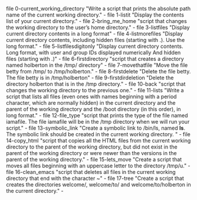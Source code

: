 file 0-current_working_directory "Write a script that prints the absolute path name of the current working directory." -
file 1-listit "Display the contents list of your current directory." -
file 2-bring_me_home "script that changes the working directory to the user’s home directory." -
file 3-listfiles "Display current directory contents in a long format" -
file 4-listmorefiles "Display current directory contents, including hidden files (starting with .). Use the long format." -
file 5-listfilesdigitonly "Display current directory contents. Long format, with user and group IDs displayed numerically
And hidden files (starting with .)" -
file 6-firstdirectory "script that creates a directory named holberton in the /tmp/ directory" -
file 7-movethatfile "Move the file betty from /tmp/ to /tmp/holberton." -
file 8-firstdelete "Delete the file betty. The file betty is in /tmp/holberton" -
file 9-firstdirdeletion "Delete the directory holberton that is in the /tmp directory." -
file 10-back "script that changes the working directory to the previous one." -
file 11-lists "Write a script that lists all files (even ones with names beginning with a period character, which are normally hidden) in the current directory and the parent of the working directory and the /boot directory (in this order), in long format." -
file 12-file_type "script that prints the type of the file named iamafile. The file iamafile will be in the /tmp directory when we will run your script." -
file 13-symbolic_link "Create a symbolic link to /bin/ls, named __ls__. The symbolic link should be created in the current working directory. " -
file 14-copy_html "script that copies all the HTML files from the current working directory to the parent of the working directory, but did not exist in the parent of the working directory or were newer than the versions in the parent of the working directory." -
file 15-lets_move "Create a script that moves all files beginning with an uppercase letter to the directory /tmp/u." -
file 16-clean_emacs "script that deletes all files in the current working directory that end with the character ~" -
file 17-tree "Create a script that creates the directories welcome/, welcome/to/ and welcome/to/holberton in the current directory."  -

